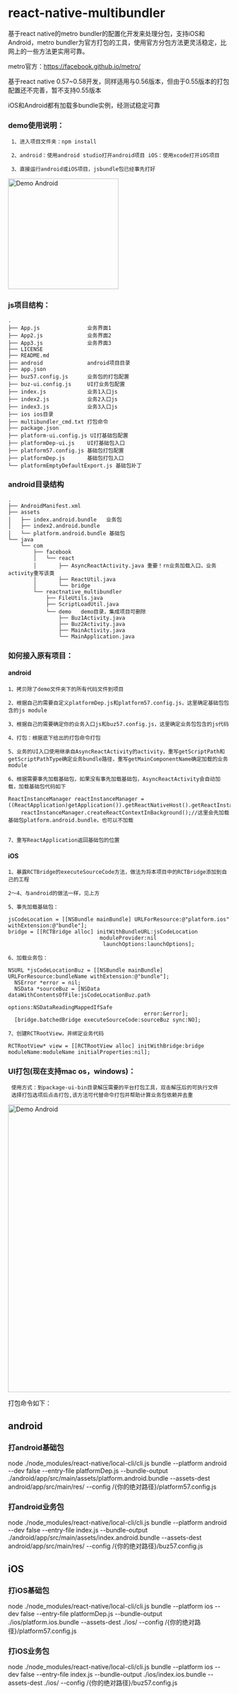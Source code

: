 # react-native-multibundler
基于react native的metro bundler的配置化开发来处理分包，支持iOS和Android，metro bundler为官方打包的工具，使用官方分包方法更灵活稳定，比网上的一些方法更实用可靠。

metro官方：https://facebook.github.io/metro/


基于react native 0.57~0.58开发，同样适用与0.56版本，但由于0.55版本的打包配置还不完善，暂不支持0.55版本

iOS和Android都有加载多bundle实例，经测试稳定可靠

### demo使用说明：

     1、进入项目文件夹：npm install

     2、android：使用android studio打开android项目 iOS：使用xcode打开iOS项目

     3、直接运行android或iOS项目，jsbundle包已经事先打好
     
<img src="https://github.com/smallnew/react-native-multibundler/raw/master/demo.gif" width="250" alt="Demo Android"></img>
     
### js项目结构：

```
.
├── App.js               业务界面1
├── App2.js              业务界面2
├── App3.js              业务界面3
├── LICENSE
├── README.md
├── android              android项目目录
├── app.json 
├── buz57.config.js      业务包的打包配置
├── buz-ui.config.js     UI打业务包配置
├── index.js             业务1入口js
├── index2.js            业务2入口js
├── index3.js            业务3入口js
├── ios ios目录
├── multibundler_cmd.txt 打包命令
├── package.json
├── platform-ui.config.js UI打基础包配置
├── platformDep-ui.js    UI打基础包入口
├── platform57.config.js 基础包打包配置
├── platformDep.js       基础包打包入口
└── platformEmptyDefaultExport.js 基础包补丁
```
### android目录结构
```
.
├── AndroidManifest.xml
├── assets
│   ├── index.android.bundle   业务包
│   ├── index2.android.bundle  
│   └── platform.android.bundle 基础包
└── java
    └── com
        ├── facebook
        │   └── react
        │       ├── AsyncReactActivity.java 重要！rn业务加载入口，业务activity重写该类
        │       ├── ReactUtil.java
        │       └── bridge
        └── reactnative_multibundler
            ├── FileUtils.java
            ├── ScriptLoadUtil.java
            └── demo   demo目录，集成项目可删除
                ├── Buz1Activity.java
                ├── Buz2Activity.java
                ├── MainActivity.java
                └── MainApplication.java
```


### 如何接入原有项目：
#### android

    1、拷贝除了demo文件夹下的所有代码文件到项目
    
    2、根据自己的需要自定义platformDep.js和platform57.config.js，这里确定基础包包含的js module
    
    3、根据自己的需要确定你的业务入口js和buz57.config.js，这里确定业务包包含的js代码
    
    4、打包：根据底下给出的打包命令打包
    
    5、业务的UI入口使用继承自AsyncReactActivity的activity，重写getScriptPath和getScriptPathType确定业务bundle路径，重写getMainComponentName确定加载的业务module
    
    6、根据需要事先加载基础包，如果没有事先加载基础包，AsyncReactActivity会自动加载，加载基础包代码如下
    
    ReactInstanceManager reactInstanceManager = ((ReactApplication)getApplication()).getReactNativeHost().getReactInstanceManager();
        reactInstanceManager.createReactContextInBackground();//这里会先加载基础包platform.android.bundle，也可以不加载
        
      
    7、重写ReactApplication返回基础包的位置
    
#### iOS

    1、暴露RCTBridge的executeSourceCode方法，做法为将本项目中的RCTBridge添加到自己的工程
    
    2～4、与android的做法一样，见上方
    
    5、事先加载基础包：
    
    jsCodeLocation = [[NSBundle mainBundle] URLForResource:@"platform.ios" withExtension:@"bundle"];
    bridge = [[RCTBridge alloc] initWithBundleURL:jsCodeLocation
                                 moduleProvider:nil
                                  launchOptions:launchOptions];
                                  
    6、加载业务包：
    
    NSURL *jsCodeLocationBuz = [[NSBundle mainBundle] URLForResource:bundleName withExtension:@"bundle"];
      NSError *error = nil;
      NSData *sourceBuz = [NSData dataWithContentsOfFile:jsCodeLocationBuz.path
                                             options:NSDataReadingMappedIfSafe
                                               error:&error];
      [bridge.batchedBridge executeSourceCode:sourceBuz sync:NO];
      
    7、创建RCTRootView，并绑定业务代码
    
    RCTRootView* view = [[RCTRootView alloc] initWithBridge:bridge moduleName:moduleName initialProperties:nil];
    

### UI打包(现在支持mac os，windows)：
     使用方式：到package-ui-bin目录解压需要的平台打包工具，双击解压后的可执行文件
     选择打包选项后点击打包,该方法可代替命令打包并帮助计算业务包依赖并去重
<img src="https://github.com/smallnew/react-native-multibundler/raw/master/package-ui-demo.png" width="650" alt="Demo Android"></img>


打包命令如下：
## android
### 打android基础包
node ./node_modules/react-native/local-cli/cli.js bundle --platform android --dev false --entry-file platformDep.js --bundle-output ./android/app/src/main/assets/platform.android.bundle --assets-dest android/app/src/main/res/ --config /{你的绝对路径}/platform57.config.js
### 打android业务包
node ./node_modules/react-native/local-cli/cli.js bundle --platform android --dev false --entry-file index.js --bundle-output ./android/app/src/main/assets/index.android.bundle --assets-dest android/app/src/main/res/ --config /{你的绝对路径}/buz57.config.js


## iOS
### 打iOS基础包
node ./node_modules/react-native/local-cli/cli.js bundle --platform ios --dev false --entry-file platformDep.js --bundle-output ./ios/platform.ios.bundle --assets-dest ./ios/ --config /{你的绝对路径}/platform57.config.js
### 打iOS业务包
node ./node_modules/react-native/local-cli/cli.js bundle --platform ios --dev false --entry-file index.js --bundle-output ./ios/index.ios.bundle --assets-dest ./ios/ --config /{你的绝对路径}/buz57.config.js
